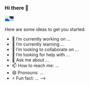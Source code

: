 ### Hi there 👋
<img src="https://raw.githubusercontent.com/Os-Prog/gif/master/j0nesadfz9fifxyd15mr.gif" width="30px">

Here are some ideas to get you started:

- 🔭 I’m currently working on ... 
- 🌱 I’m currently learning ...
- 👯 I’m looking to collaborate on ...
- 🤔 I’m looking for help with ...
- 💬 Ask me about ...
- 📫 How to reach me: ...
- 😄 Pronouns: ...
- ⚡ Fun fact: ...
-->
